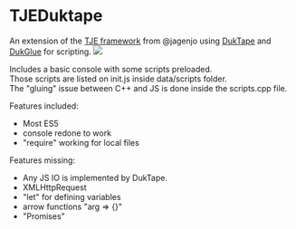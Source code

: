 # TJEDuktape
An extension of the [TJE framework](https://github.com/jagenjo/TJE_Framework) from @jagenjo using [DukTape](https://github.com/svaarala/duktape/) and [DukGlue](https://github.com/Aloshi/dukglue) for scripting. 
![](https://i.imgur.com/hPpSWqH.png)

Includes a basic console with some scripts preloaded.</br>
Those scripts are listed on init.js inside data/scripts folder.</br>
The "gluing" issue between C++ and JS is done inside the scripts.cpp file.</br>

Features included:
* Most ES5
* console redone to work
* "require" working for local files

Features missing:
* Any JS IO is implemented by DukTape.
* XMLHttpRequest
* "let" for defining variables
* arrow functions "arg => {}"
* "Promises"
